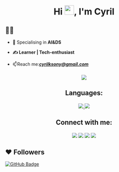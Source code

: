 

<h1 align="center">Hi <img src="https://raw.githubusercontent.com/MartinHeinz/MartinHeinz/master/wave.gif" width="30px">, I'm Cyril</h1>



## 🙋‍♂️ 

- 🔭 Specialising</i> in <b> AI&DS

-  &#9997; Learner | Tech-enthusiast</b>
-  📫Reach me:<i>**cyrilksony@gmail.com**</i>

  
<h4 align="center"> <img src="https://camo.githubusercontent.com/c066184ef21cd4315d9287d73ef5f62fcf0dad2ef18b9faf07e73e3e153360fe/68747470733a2f2f6d65646961302e67697068792e636f6d2f6d656469612f4b444470634b6967626646706e656a5a73362f67697068792e6769663f6369643d65636630356534376f793666347a6a73386731716f6979737463353663753772397462386131666537366530356f7479267269643d67697068792e676966"/> </a>


## <p align="center">Languages:

<p align="center"> 
    <a href="https://www.java.com" target="_blank"> <img src="https://img.icons8.com/color/48/000000/java-coffee-cup-logo.png"/> </a>
    <img src="https://img.icons8.com/color/50/000000/c-programming.png"/>

</p>


## <p align="center">Connect with me:
<p align="center">
<a href = "https://www.linkedin.com/in/cyril-k-sony"><img src="https://img.icons8.com/fluent/48/000000/linkedin.png"/></a>
<a href = "https://twitter.com/CyrilSony"><img src="https://img.icons8.com/fluent/48/000000/twitter.png"/></a>
<a href = "https://www.instagram.com/cyril_k_sony"><img src="https://img.icons8.com/fluent/48/000000/instagram-new.png"/></a>
<a href = "https://www.facebook.com/cyril.ksony">
<img src="https://img.icons8.com/fluency/48/000000/facebook-new.png"/></a>
</p>

## ❤ Followers
<a href="https://github.com/cks844?tab=followers"><img src="https://img.shields.io/github/followers/cks844?label=Followers&style=social" alt="GitHub Badge"></a>
